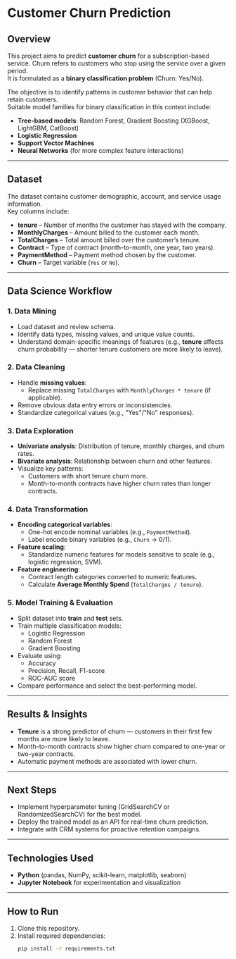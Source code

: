 # Customer Churn Prediction

## Overview

This project aims to predict **customer churn** for a subscription-based service. Churn refers to customers who stop using the service over a given period.  
It is formulated as a **binary classification problem** (Churn: Yes/No).

The objective is to identify patterns in customer behavior that can help retain customers.  
Suitable model families for binary classification in this context include:

- **Tree-based models**: Random Forest, Gradient Boosting (XGBoost, LightGBM, CatBoost)
- **Logistic Regression**
- **Support Vector Machines**
- **Neural Networks** (for more complex feature interactions)

---

## Dataset

The dataset contains customer demographic, account, and service usage information.  
Key columns include:

- **tenure** – Number of months the customer has stayed with the company.
- **MonthlyCharges** – Amount billed to the customer each month.
- **TotalCharges** – Total amount billed over the customer’s tenure.
- **Contract** – Type of contract (month-to-month, one year, two years).
- **PaymentMethod** – Payment method chosen by the customer.
- **Churn** – Target variable (`Yes` or `No`).

---

## Data Science Workflow

### 1. Data Mining

- Load dataset and review schema.
- Identify data types, missing values, and unique value counts.
- Understand domain-specific meanings of features (e.g., **tenure** affects churn probability — shorter tenure customers are more likely to leave).

### 2. Data Cleaning

- Handle **missing values**:
  - Replace missing `TotalCharges` with `MonthlyCharges * tenure` (if applicable).
- Remove obvious data entry errors or inconsistencies.
- Standardize categorical values (e.g., "Yes"/"No" responses).

### 3. Data Exploration

- **Univariate analysis**: Distribution of tenure, monthly charges, and churn rates.
- **Bivariate analysis**: Relationship between churn and other features.
- Visualize key patterns:
  - Customers with short tenure churn more.
  - Month-to-month contracts have higher churn rates than longer contracts.

### 4. Data Transformation

- **Encoding categorical variables**:
  - One-hot encode nominal variables (e.g., `PaymentMethod`).
  - Label encode binary variables (e.g., `Churn` → 0/1).
- **Feature scaling**:
  - Standardize numeric features for models sensitive to scale (e.g., logistic regression, SVM).
- **Feature engineering**:
  - Contract length categories converted to numeric features.
  - Calculate **Average Monthly Spend** (`TotalCharges / tenure`).

### 5. Model Training & Evaluation

- Split dataset into **train** and **test** sets.
- Train multiple classification models:
  - Logistic Regression
  - Random Forest
  - Gradient Boosting
- Evaluate using:
  - Accuracy
  - Precision, Recall, F1-score
  - ROC-AUC score
- Compare performance and select the best-performing model.

---

## Results & Insights

- **Tenure** is a strong predictor of churn — customers in their first few months are more likely to leave.
- Month-to-month contracts show higher churn compared to one-year or two-year contracts.
- Automatic payment methods are associated with lower churn.

---

## Next Steps

- Implement hyperparameter tuning (GridSearchCV or RandomizedSearchCV) for the best model.
- Deploy the trained model as an API for real-time churn prediction.
- Integrate with CRM systems for proactive retention campaigns.

---

## Technologies Used

- **Python** (pandas, NumPy, scikit-learn, matplotlib, seaborn)
- **Jupyter Notebook** for experimentation and visualization

---

## How to Run

1. Clone this repository.
2. Install required dependencies:
   ```bash
   pip install -r requirements.txt
   ```
